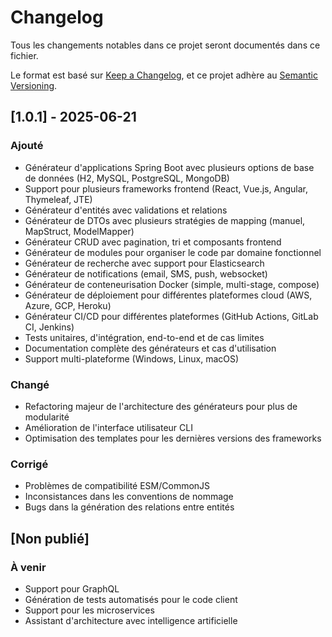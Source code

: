 # Changelog

Tous les changements notables dans ce projet seront documentés dans ce fichier.

Le format est basé sur [Keep a Changelog](https://keepachangelog.com/en/1.0.0/),
et ce projet adhère au [Semantic Versioning](https://semver.org/spec/v2.0.0.html).

## [1.0.1] - 2025-06-21

### Ajouté
- Générateur d'applications Spring Boot avec plusieurs options de base de données (H2, MySQL, PostgreSQL, MongoDB)
- Support pour plusieurs frameworks frontend (React, Vue.js, Angular, Thymeleaf, JTE)
- Générateur d'entités avec validations et relations
- Générateur de DTOs avec plusieurs stratégies de mapping (manuel, MapStruct, ModelMapper)
- Générateur CRUD avec pagination, tri et composants frontend
- Générateur de modules pour organiser le code par domaine fonctionnel
- Générateur de recherche avec support pour Elasticsearch
- Générateur de notifications (email, SMS, push, websocket)
- Générateur de conteneurisation Docker (simple, multi-stage, compose)
- Générateur de déploiement pour différentes plateformes cloud (AWS, Azure, GCP, Heroku)
- Générateur CI/CD pour différentes plateformes (GitHub Actions, GitLab CI, Jenkins)
- Tests unitaires, d'intégration, end-to-end et de cas limites
- Documentation complète des générateurs et cas d'utilisation
- Support multi-plateforme (Windows, Linux, macOS)

### Changé
- Refactoring majeur de l'architecture des générateurs pour plus de modularité
- Amélioration de l'interface utilisateur CLI
- Optimisation des templates pour les dernières versions des frameworks

### Corrigé
- Problèmes de compatibilité ESM/CommonJS
- Inconsistances dans les conventions de nommage
- Bugs dans la génération des relations entre entités

## [Non publié]

### À venir
- Support pour GraphQL
- Génération de tests automatisés pour le code client
- Support pour les microservices
- Assistant d'architecture avec intelligence artificielle
